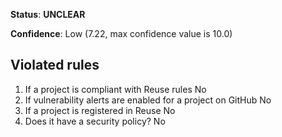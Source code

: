 **Status**: **UNCLEAR**

**Confidence**: Low (7.22, max confidence value is 10.0)

## Violated rules

1.  If a project is compliant with Reuse rules No
1.  If vulnerability alerts are enabled for a project on GitHub No
1.  If a project is registered in Reuse No
1.  Does it have a security policy? No
